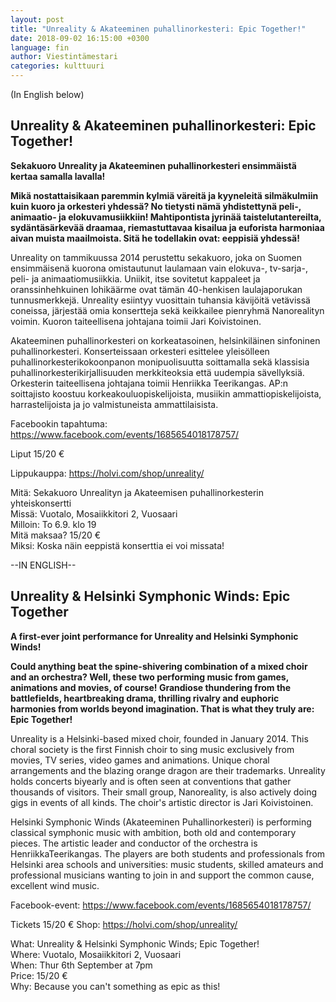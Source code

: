 ```yaml
---
layout: post
title: "Unreality & Akateeminen puhallinorkesteri: Epic Together!"
date: 2018-09-02 16:15:00 +0300
language: fin
author: Viestintämestari
categories: kulttuuri
---
```

(In English below)

## Unreality & Akateeminen puhallinorkesteri: Epic Together!

**Sekakuoro Unreality ja Akateeminen puhallinorkesteri ensimmäistä kertaa samalla lavalla!**

**Mikä nostattaisikaan paremmin kylmiä väreitä ja kyyneleitä silmäkulmiin kuin kuoro ja orkesteri yhdessä? No tietysti nämä yhdistettynä peli-, animaatio- ja elokuvamusiikkiin! Mahtipontista jyrinää taistelutantereilta, sydäntäsärkevää draamaa, riemastuttavaa kisailua ja euforista harmoniaa aivan muista maailmoista. Sitä he todellakin ovat: eeppisiä yhdessä!**

Unreality on tammikuussa 2014 perustettu sekakuoro, joka on Suomen ensimmäisenä kuorona omistautunut laulamaan vain elokuva-, tv-sarja-, peli- ja animaatiomusiikkia. Uniikit, itse sovitetut kappaleet ja oranssinhehkuinen lohikäärme ovat tämän 40-henkisen laulajaporukan tunnusmerkkejä. Unreality esiintyy vuosittain tuhansia kävijöitä vetävissä coneissa, järjestää omia konsertteja sekä keikkailee pienryhmä Nanorealityn voimin. Kuoron taiteellisena johtajana toimii Jari Koivistoinen.

Akateeminen puhallinorkesteri on korkeatasoinen, helsinkiläinen sinfoninen puhallinorkesteri. Konserteissaan orkesteri esittelee yleisölleen puhallinorkesterikokoonpanon monipuolisuutta soittamalla sekä klassisia puhallinorkesterikirjallisuuden merkkiteoksia että uudempia sävellyksiä. Orkesterin taiteellisena johtajana toimii Henriikka Teerikangas. AP:n soittajisto koostuu korkeakouluopiskelijoista, musiikin ammattiopiskelijoista, harrastelijoista ja jo valmistuneista ammattilaisista.

Facebookin tapahtuma: <https://www.facebook.com/events/1685654018178757/>

Liput 15/20 €

Lippukauppa: <https://holvi.com/shop/unreality/>

Mitä: Sekakuoro Unrealityn ja Akateemisen puhallinorkesterin yhteiskonsertti<br>
Missä: Vuotalo, Mosaiikkitori 2, Vuosaari<br>
Milloin: To 6.9. klo 19<br>
Mitä maksaa? 15/20 €<br>
Miksi: Koska näin eeppistä konserttia ei voi missata!

--IN ENGLISH-- 

## Unreality & Helsinki Symphonic Winds: Epic Together

**A first-ever joint performance for Unreality and Helsinki Symphonic Winds!**

**Could anything beat the spine-shivering combination of a mixed choir and an orchestra? Well, these two performing music from games, animations and movies, of course! Grandiose thundering from the battlefields, heartbreaking drama, thrilling rivalry and euphoric harmonies from worlds beyond imagination. That is what they truly are: Epic Together!**

Unreality is a Helsinki-based mixed choir, founded in January 2014. This choral society is the first Finnish choir to sing music exclusively from movies, TV series, video games and animations. Unique choral arrangements and the blazing orange dragon are their trademarks. Unreality holds concerts biyearly and is often seen at conventions that gather thousands of visitors. Their small group, Nanoreality, is also actively doing gigs in events of all kinds. The choir's artistic director is Jari Koivistoinen.

Helsinki Symphonic Winds (Akateeminen Puhallinorkesteri) is performing classical symphonic music with ambition, both old and contemporary pieces. The artistic leader and conductor of the orchestra is HenriikkaTeerikangas. The players are both students and professionals from Helsinki area schools and universities: music students, skilled amateurs and professional musicians wanting to join in and support the common cause, excellent wind music.

Facebook-event: <https://www.facebook.com/events/1685654018178757/>

Tickets 15/20 €
Shop: <https://holvi.com/shop/unreality/>

What: Unreality & Helsinki Symphonic Winds; Epic Together!<br>
Where: Vuotalo, Mosaiikkitori 2, Vuosaari<br>
When: Thur 6th September at 7pm<br>
Price: 15/20 €<br>
Why: Because you can't something as epic as this!